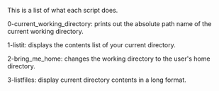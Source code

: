 This is a list of what each script does.

0-current_working_directory: prints out the absolute path name of the current working directory.

1-listit: displays the contents list of your current directory.

2-bring_me_home: changes the working directory to the user's home directory.

3-listfiles: display current directory  contents in a long format.

